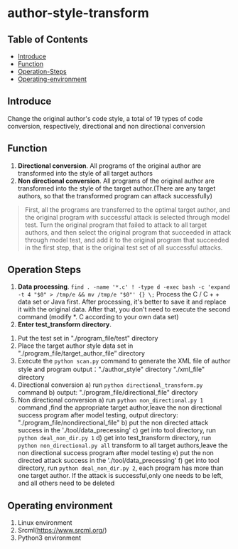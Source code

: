 # author-style-transform
## Table of Contents

- [Introduce](#introduce)
- [Function](#function)
- [Operation-Steps](#operation-steps)
- [Operating-environment](#operating-environment)

## Introduce

Change the original author's code style, a total of 19 types of code conversion, respectively, directional and non directional conversion

## Function
1. **Directional conversion**. All programs of the original author are transformed into the style of all target authors
2. **Non directional conversion**. All programs of the original author are transformed into the style of the target author.(There are any target authors, so that the transformed program can attack successfully)  
  >First, all the programs are transferred to the optimal target author, and the original program with successful attack is selected through model test.
  >Turn the original program that failed to attack to all target authors, and then select the original program that succeeded in attack through model test, and add it to the original program that succeeded in the first step, that is the original test set of all successful attacks.

## Operation Steps
1. **Data processing**. `find . -name '*.c' ! -type d -exec bash -c 'expand -t 4 "$0" > /tmp/e && mv /tmp/e "$0"' {} \;` Process the C / C + + data set or Java first. After processing, it's better to save it and replace it with the original data. After that, you don't need to execute the second command (modify *. C according to your own data set)
2. **Enter test_transform directory**.
1) Put the test set in "./program_file/test" directory
2) Place the target author style data set in "./program_file/target_author_file” directory
3) Execute the `python scan.py` command to generate the XML file of author style and program
   output："./author_style" directory
		     "./xml_file" directory
4) Directional conversion
   a)	run `python directional_transform.py` command
   b)	output: "./program_file/directional_file" directory
5) Non directional conversion
   a)	run `python non_directional.py 1` command ,find the appropriate target author,leave the non directional success program after model testing, output directory: "./program_file/nondirectional_file"
   b)	put the non directed attack success in the './tool/data_precessing'
   c)	get into tool directory, run `python deal_non_dir.py 1`
   d)	get into test_transform directory, run `python non_directional.py all` transform to all target authors,leave the non directional success program after model testing
   e)	put the non directed attack success in the './tool/data_precessing'
   f)	get into tool directory, run `python deal_non_dir.py 2`, each program has more than one target author. If the attack is
successful,only one needs to be left, and all others need to be deleted

## Operating environment
1.	Linux environment
2.	Srcml(https://www.srcml.org/)
3.	Python3 environment


